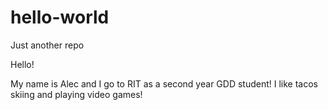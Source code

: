 # hello-world
Just another repo

Hello!

My name is Alec and I go to RIT as a second year GDD student! I like tacos skiing and playing video games!
